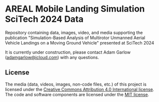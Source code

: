# AREAL Mobile Landing Simulation SciTech 2024 Data

Repository containing data, images, video, and media supporting the publication "Simulation-Based Analysis of Multirotor Unmanned Aerial Vehicle Landings on a Moving Ground Vehicle" presented at SciTech 2024

It is currently under construction, please contact Adam Garlow (adamgarlow@icloud.com) with any questions.

## License

The media (data, videos, images, non-code files, etc.) of this project is licensed under the [Creative Commons Attribution 4.0 International license](LICENSE.CC.md). The code and software components are licensed under the [MIT license](LICENSE.md).
